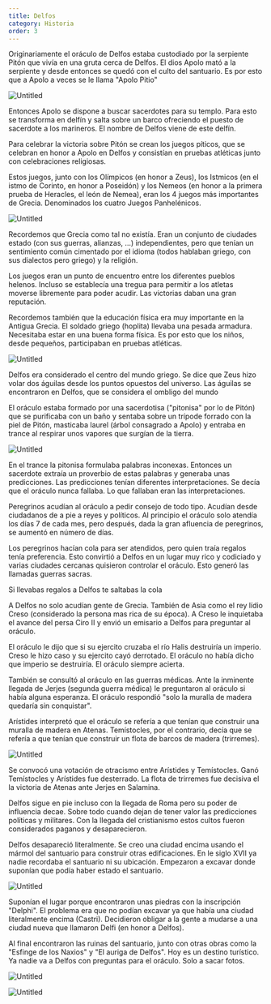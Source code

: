 ```yaml
---
title: Delfos
category: Historia
order: 3
---
```


Originariamente el oráculo de Delfos estaba custodiado por la serpiente Pitón que vivía en una gruta cerca de Delfos. El dios Apolo mató a la serpiente y desde entonces se quedó con el culto del santuario. Es por esto que a Apolo a veces se le llama "Apolo Pitio"

![Untitled]({{site.baseurl}}/images/Delfos%2067a586ee316a4e478a01716b1e904b8c/Escultura_de_Apolo_de_Belvedere__rincondelpasado.png)

Entonces Apolo se dispone a buscar sacerdotes para su templo. Para esto se transforma en delfín y salta sobre un barco ofreciendo el puesto de sacerdote a los marineros. El nombre de Delfos viene de este delfín.

Para celebrar la victoria sobre Pitón se crean los juegos píticos, que se celebran en honor a Apolo en Delfos y consistían en pruebas atléticas junto con celebraciones religiosas. 

Estos juegos, junto con los Olímpicos (en honor a Zeus), los Istmicos (en el istmo de Corinto, en honor a Poseidón) y los Nemeos (en honor a la primera prueba de Heracles, el león de Nemea), eran los 4 juegos más importantes de Grecia. Denominados los cuatro Juegos Panhelénicos.

![Untitled]({{site.baseurl}}/images/Delfos%2067a586ee316a4e478a01716b1e904b8c/Juegospiticos_jpg__320218_.png)

Recordemos que Grecia como tal no existía. Eran un conjunto de ciudades estado (con sus guerras, alianzas, ...) independientes, pero que tenían un sentimiento común cimentado por el idioma (todos hablaban griego, con sus dialectos pero griego) y la religión.

Los juegos eran un punto de encuentro entre los diferentes pueblos helenos. Incluso se establecía una tregua para permitir a los atletas moverse libremente para poder acudir. Las victorias daban una gran reputación.

Recordemos también que la educación física era muy importante en la Antigua Grecia. El soldado griego (hoplita) llevaba una pesada armadura. Necesitaba estar en una buena forma física. Es por esto que los niños, desde pequeños, participaban en pruebas atléticas.

![Untitled]({{site.baseurl}}/images/Delfos%2067a586ee316a4e478a01716b1e904b8c/Hoplita_-_Wikiwand.png)

Delfos era considerado el centro del mundo griego. Se dice que Zeus hizo volar dos águilas desde los puntos opuestos del universo. Las águilas se encontraron en Delfos, que se considera el ombligo del mundo

El oráculo estaba formado por una sacerdotisa ("pitonisa" por lo de Pitón) que se purificaba con un baño y sentaba sobre un trípode forrado con la piel de Pitón, masticaba laurel (árbol consagrado a Apolo) y entraba en trance al respirar unos vapores que surgían de la tierra.

![Untitled]({{site.baseurl}}/images/Delfos%2067a586ee316a4e478a01716b1e904b8c/pitonisa_-_Buscar_con_Google.png)

En el trance la pitonisa formulaba palabras inconexas. Entonces un sacerdote extraía un proverbio de estas palabras y generaba unas predicciones. Las predicciones tenían diferentes interpretaciones. Se decía que el oráculo nunca fallaba. Lo que fallaban eran las interpretaciones.

Peregrinos acudían al oráculo a pedir consejo de todo tipo. Acudían desde ciudadanos de a pie a reyes y políticos. Al principio el oráculo solo atendía los días 7 de cada mes, pero después, dada la gran afluencia de peregrinos, se aumentó en número de días.

Los peregrinos hacían cola para ser atendidos, pero quien traía regalos tenía preferencia. Esto convirtió a Delfos en un lugar muy rico y codiciado y varias ciudades cercanas quisieron controlar el oráculo. Esto generó las llamadas guerras sacras.

Si llevabas regalos a Delfos te saltabas la cola

A Delfos no solo acudían gente de Grecia. También de Asia como el rey lídio Creso (considerado la persona mas rica de su época). A Creso le inquietaba el avance del persa Ciro II y envió un emisario a Delfos para preguntar al oráculo.

El oráculo le dijo que si su ejercito cruzaba el río Halis destruiría un imperio. Creso le hizo caso y su ejercito cayó derrotado. El oráculo no había dicho que imperio se destruiría. El oráculo siempre acierta.

También se consultó al oráculo en las guerras médicas. Ante la inminente llegada de Jerjes (segunda guerra médica) le preguntaron al oráculo si había alguna esperanza. El oráculo respondió "solo la muralla de madera quedaría sin conquistar".

Arístides interpretó que el oráculo se refería a que tenían que construir una muralla de madera en Atenas. Temístocles, por el contrario, decía que se refería a que tenían que construir un flota de barcos de madera (trirremes).

![Untitled]({{site.baseurl}}/images/Delfos%2067a586ee316a4e478a01716b1e904b8c/El_trirreme_griego_-_Historico_Digital.png)

Se convocó una votación de otracismo entre Arístides y Temístocles. Ganó Temístocles y Arístides fue desterrado. La flota de trirremes fue decisiva el la victoria de Atenas ante Jerjes en Salamina.

Delfos sigue en pie incluso con la llegada de Roma pero su poder de influencia decae. Sobre todo cuando dejan de tener valor las predicciones políticas y militares. Con la llegada del cristianismo estos cultos fueron considerados paganos y desaparecieron.

Delfos desapareció literalmente. Se creo una ciudad encima usando el mármol del santuario para construir otras edificaciones. En le siglo XVII ya nadie recordaba el santuario ni su ubicación. Empezaron a excavar donde suponían que podía haber estado el santuario.

![Untitled]({{site.baseurl}}/images/Delfos%2067a586ee316a4e478a01716b1e904b8c/5f15f352c5ebb_jpeg__544653_.png)

Suponían el lugar porque encontraron unas piedras con la inscripción "Delphi". El problema era que no podían excavar ya que había una ciudad literalmente encima (Castri). Decidieron obligar a la gente a mudarse a una ciudad nueva que llamaron Delfi (en honor a Delfos).

Al final encontraron las ruinas del santuario, junto con otras obras como la "Esfinge de los Naxios" y "El auriga de Delfos". Hoy es un destino turístico. Ya nadie va a Delfos con preguntas para el oráculo. Solo a sacar fotos.

![Untitled]({{site.baseurl}}/images/Delfos%2067a586ee316a4e478a01716b1e904b8c/El_auriga_de_Delfos_-_Buscar_con_Google.png)

![Untitled]({{site.baseurl}}/images/Delfos%2067a586ee316a4e478a01716b1e904b8c/028MAD_Sphinx_-_Esfinge_de_Naxos_-_Wikipedia__la_enciclopedia_libre.png)
